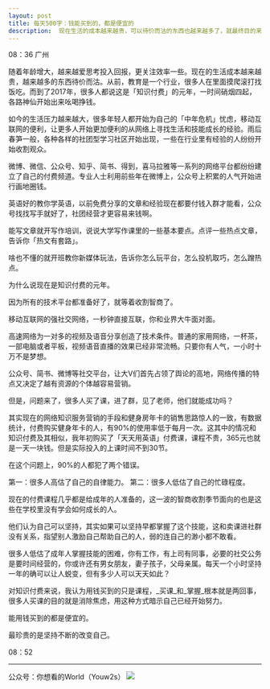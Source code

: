 ```yaml
---
layout: post
title: 每天500字：钱能买到的，都是便宜的
description:  现在生活的成本越来越贵，可以待价而沽的东西也越来越多了，就最终目的来说，其实钱能买到的都是便宜的。
---
```


08：36 广州

随着年龄增大，越来越爱思考投入回报，更关注效率一些。现在的生活成本越来越贵，越来越多的东西待价而沽。从前，教育是一个行业，很多人在里面摸爬滚打找饭吃。而到了2017年，很多人都说这是「知识付费」的元年，一时间硝烟四起，各路神仙开始出来吆喝挣钱。

如今的生活压力越来越大，很多年轻人都开始为自己的「中年危机」忧虑，移动互联网的便利，让更多人开始更加便利的从网络上寻找生活和技能成长的经验。雨后春笋一般，各种各样的社团型学习社区开始出现，一些在行业里有经验的人纷纷开始收割观众。

微博、微信、公众号、知乎、简书、得到，喜马拉雅等一系列的网络平台都纷纷建立了自己的付费频道。专业人士利用前些年在微博上，公众号上积累的人气开始进行画地圈钱。

英语好的教你学英语，以前免费分享的文章和经验现在都要付钱入群才能看，公众号找找写手就好了，社团经营才更容易来钱啊。

能写文章就开写作培训，说说大学写作课里的一些基本要点。点评一些热点文章，告诉你「热文有套路」。

啥也不懂的就开班教你新媒体玩法，告诉你怎么玩平台，怎么投机取巧，怎么蹭热点。

为什么说现在是知识付费的元年。

因为所有的技术平台都准备好了，就等着收割智商了。

移动互联网的强社交网络，一秒钟直接互联，你和业界大牛面对面。

高速网络为一对多的视频及语音分享创造了技术条件。普通的家用网络，一杯茶，一部电脑或者平板，视频语音直播的效果已经非常流畅。只要你有人气，一小时十万不是梦想。

公众号、简书、微博等社交平台，让大V们首先占领了舆论的高地，网络传播的特点又决定了越有资源的个体越容易营销。

但是，问题来了，很多人买了课，进了群，见了老师，他们就能成功吗？

其实现在的网络知识服务营销的手段和健身房年卡的销售思路惊人的一致，有数据统计，付费购买健身年卡的人，有90%的使用率低于每月一次。这其中的情况和知识付费及其相似，我年初购买了「天天用英语」付费课，课程不贵，365元也就是一天一块钱。但是实际投入的上课时间不到30节。

在这个问题上，90%的人都犯了两个错误。

第一：很多人高估了自己的自律能力。
第二：很多人低估了自己的忙碌程度。

现在的付费课程几乎都是给成年的人准备的，这一波的智商收割季节面向的也是这些在学校里没有学会如何成长的人。

他们认为自己可以坚持，其实如果可以坚持早都掌握了这个技能，这和卖课进社群没有关系，指望别人激励自己帮助自己的人，弱的连自己的渺小都不敢看。

很多人低估了成年人掌握技能的困难，你有工作，有上司有同事，必要的社交公务是要时间经营的，你或许还有男女朋友，妻子孩子，父母亲属。每天一个小时坚持一年的确可以让人蜕变，但有多少人可以天天如此？

对知识付费来说，我认为用钱买到的只是课程，\_买课\_和\_掌握\_根本就是两回事，很多人买课的目的就是消除焦虑，用这种方式暗示自己已经开始努力。

能用钱买到的都是便宜的。

最珍贵的是坚持不断的改变自己。

08：52

---- 
公众号：你想看的World（Youw2s）
![][image-1]

[image-1]:	http://upload-images.jianshu.io/upload_images/3342594-dca1f89eba3e50ca.jpg?imageMogr2/auto-orient/strip%7CimageView2/2/w/1240